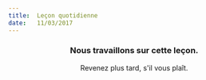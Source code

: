 ```yaml
---
title:  Leçon quotidienne
date:   11/03/2017
---
```


### <center>Nous travaillons sur cette leçon.</center>
<center>Revenez plus tard, s'il vous plaît.</center>